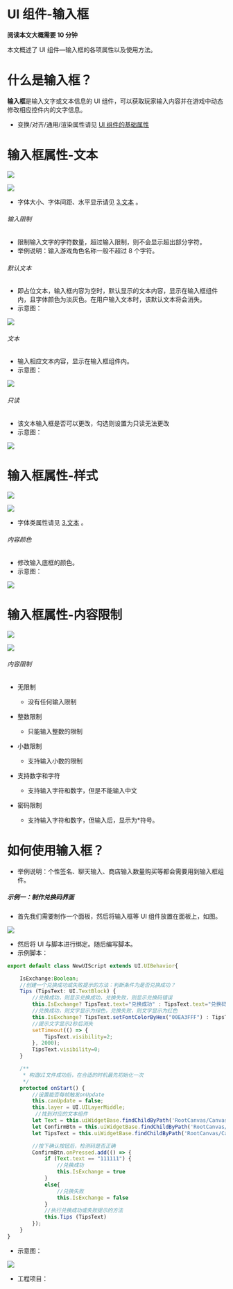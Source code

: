 # UI 组件-输入框

<strong>阅读本文大概需要 10 分钟</strong>

本文概述了 UI 组件—输入框的各项属性以及使用方法。

# 什么是输入框？

<strong>输入框</strong>是输入文字或文本信息的 UI 组件，可以获取玩家输入内容并在游戏中动态修改相应控件内的文字信息。

- 变换/对齐/通用/渲染属性请见 [UI 组件的基础属性](https://meta.feishu.cn/wiki/wikcn5pYngyHnkkrJlz8bLMhC9e)

# 输入框属性-文本

![](https://wstatic-a1.233leyuan.com/productdocs/static/boxcntSDwiP56KZ602AahsNCnMg.png)

![](https://wstatic-a1.233leyuan.com/productdocs/static/boxcnPSjnEUru7lGHBO4afkvgue.png)

- 字体大小、字体间距、水平显示请见 [3.文本](https://meta.feishu.cn/wiki/wikcnjx5c6jhvAQa8yJYGxmq9Lc) 。

###### 输入限制

- 限制输入文字的字符数量，超过输入限制，则不会显示超出部分字符。
- 举例说明：输入游戏角色名称一般不超过 8 个字符。

###### 默认文本

- 即占位文本，输入框内容为空时，默认显示的文本内容，显示在输入框组件内，且字体颜色为淡灰色。在用户输入文本时，该默认文本将会消失。
- 示意图：

![](https://wstatic-a1.233leyuan.com/productdocs/static/boxcnxUIzqK1Kt3kqM3ghfBd3He.png)

###### 文本

- 输入相应文本内容，显示在输入框组件内。
- 示意图：

![](https://wstatic-a1.233leyuan.com/productdocs/static/boxcnYET5zoGXJvrJFBLnyEapgS.png)

###### 只读

- 该文本输入框是否可以更改，勾选则设置为只读无法更改
- 示意图：

![](https://wstatic-a1.233leyuan.com/productdocs/static/boxcnRpThy8LkY4HSLHJbThcFOb.gif)

# 输入框属性-样式

![](https://wstatic-a1.233leyuan.com/productdocs/static/boxcneS75jSRDgBWTMoanPQbbBh.png)

![](https://wstatic-a1.233leyuan.com/productdocs/static/boxcnNjMMJqOTjylHkhsCyKc85b.png)

- 字体类属性请见 [3.文本](https://meta.feishu.cn/wiki/wikcnjx5c6jhvAQa8yJYGxmq9Lc) 。

###### 内容颜色

- 修改输入底框的颜色。
- 示意图：

![](https://wstatic-a1.233leyuan.com/productdocs/static/boxcnjsTrzL4F1NMql9sMfbcd0e.gif)

# 输入框属性-内容限制

![](https://wstatic-a1.233leyuan.com/productdocs/static/boxcnz7qV9htSuLVenIgm6c84bf.png)

![](https://wstatic-a1.233leyuan.com/productdocs/static/boxcn1FC1DHgXtwl89Xxg5pWOWb.png)

###### 内容限制

- 无限制

  - 没有任何输入限制
- 整数限制

  - 只能输入整数的限制
- 小数限制

  - 支持输入小数的限制
- 支持数字和字符

  - 支持输入字符和数字，但是不能输入中文
- 密码限制

  - 支持输入字符和数字，但输入后，显示为*符号。

# 如何使用输入框？

- 举例说明：个性签名、聊天输入、商店输入数量购买等都会需要用到输入框组件。

##### 示例一：制作兑换码界面

- 首先我们需要制作一个面板，然后将输入框等 UI 组件放置在面板上，如图。

![](https://wstatic-a1.233leyuan.com/productdocs/static/boxcnG5xvvO3NrF5ayC2upmKUmf.png)

- 然后将 UI 与脚本进行绑定。随后编写脚本。
- 示例脚本：

```ts
export default class NewUIScript extends UI.UIBehavior{

    IsExchange:Boolean;
    //创建一个兑换成功或失败提示的方法：判断条件为是否兑换成功？
    Tips (TipsText: UI.TextBlock) {
        //兑换成功，则显示兑换成功，兑换失败，则显示兑换码错误
        this.IsExchange? TipsText.text="兑换成功" : TipsText.text="兑换码错误" ;
        //兑换成功，则文字显示为绿色，兑换失败，则文字显示为红色
        this.IsExchange? TipsText.setFontColorByHex("00EA3FFF") : TipsText.setFontColorByHex("EA2400FF")
        //提示文字显示2秒后消失
        setTimeout(() => {
            TipsText.visibility=2;
        }, 2000);
        TipsText.visibility=0;
    }

    /** 
     * 构造UI文件成功后，在合适的时机最先初始化一次 
     */
    protected onStart() {
        //设置能否每帧触发onUpdate
        this.canUpdate = false;
        this.layer = UI.UILayerMiddle;
         //找到对应的文本组件
        let Text = this.uiWidgetBase.findChildByPath('RootCanvas/Canvas/InputBox') as UI.InputBox
        let ConfirmBtn = this.uiWidgetBase.findChildByPath('RootCanvas/Canvas/Button') as UI.Button
        let TipsText = this.uiWidgetBase.findChildByPath('RootCanvas/Canvas/TextBlock_1') as UI.TextBlock

        //按下确认按钮后，检测码是否正确
        ConfirmBtn.onPressed.add(() => {
            if (Text.text == "111111") {
                //兑换成功
                this.IsExchange = true
            }
            else{
                //兑换失败
                this.IsExchange = false
            }
            //执行兑换成功或失败提示的方法
            this.Tips (TipsText)
        });
    }
}
```

- 示意图：

![](https://wstatic-a1.233leyuan.com/productdocs/static/boxcnmz22T0jzFsCRBvnZHHYAyc.gif)

- 工程项目：
